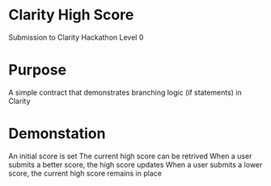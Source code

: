 # Clarity High Score
Submission to Clarity Hackathon Level 0

# Purpose
A simple contract that demonstrates branching logic (if statements) in Clarity

# Demonstation
An initial score is set
The current high score can be retrived
When a user submits a better score, the high score updates
When a user submits a lower score, the current high score remains in place
